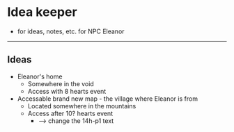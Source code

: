 # Idea keeper

* for ideas, notes, etc. for NPC Eleanor

---

## Ideas

* Eleanor's home
  * Somewhere in the void
  * Access with 8 hearts event
* Accessable brand new map - the village where Eleanor is from
  * Located somewhere in the mountains
  * Access after 10? hearts event
    * --> change the 14h-p1 text

